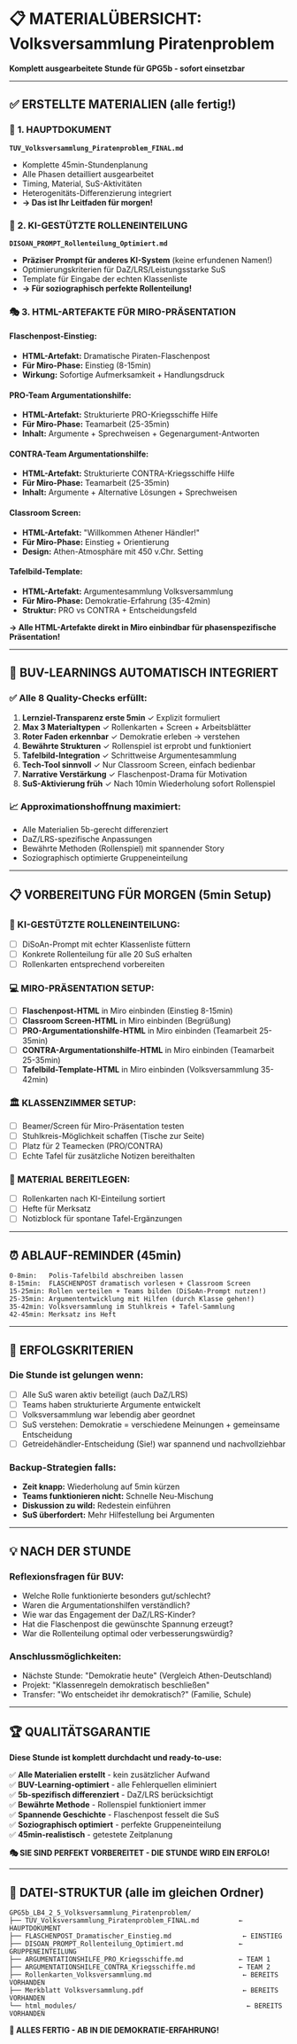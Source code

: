 # 📋 MATERIALÜBERSICHT: Volksversammlung Piratenproblem
**Komplett ausgearbeitete Stunde für GPG5b - sofort einsetzbar**

---

## ✅ ERSTELLTE MATERIALIEN (alle fertig!)

### 🎯 **1. HAUPTDOKUMENT**
**`TUV_Volksversammlung_Piratenproblem_FINAL.md`**
- Komplette 45min-Stundenplanung  
- Alle Phasen detailliert ausgearbeitet
- Timing, Material, SuS-Aktivitäten
- Heterogenitäts-Differenzierung integriert
- **→ Das ist Ihr Leitfaden für morgen!**

### 🤖 **2. KI-GESTÜTZTE ROLLENEINTEILUNG**
**`DISOAN_PROMPT_Rollenteilung_Optimiert.md`**
- **Präziser Prompt für anderes KI-System** (keine erfundenen Namen!)
- Optimierungskriterien für DaZ/LRS/Leistungsstarke SuS
- Template für Eingabe der echten Klassenliste
- **→ Für soziographisch perfekte Rollenteilung!**

### 🎭 **3. HTML-ARTEFAKTE FÜR MIRO-PRÄSENTATION**

#### **Flaschenpost-Einstieg:**
- **HTML-Artefakt:** Dramatische Piraten-Flaschenpost 
- **Für Miro-Phase:** Einstieg (8-15min)
- **Wirkung:** Sofortige Aufmerksamkeit + Handlungsdruck

#### **PRO-Team Argumentationshilfe:**
- **HTML-Artefakt:** Strukturierte PRO-Kriegsschiffe Hilfe
- **Für Miro-Phase:** Teamarbeit (25-35min)  
- **Inhalt:** Argumente + Sprechweisen + Gegenargument-Antworten

#### **CONTRA-Team Argumentationshilfe:**
- **HTML-Artefakt:** Strukturierte CONTRA-Kriegsschiffe Hilfe
- **Für Miro-Phase:** Teamarbeit (25-35min)
- **Inhalt:** Argumente + Alternative Lösungen + Sprechweisen

#### **Classroom Screen:**
- **HTML-Artefakt:** "Willkommen Athener Händler!"
- **Für Miro-Phase:** Einstieg + Orientierung
- **Design:** Athen-Atmosphäre mit 450 v.Chr. Setting

#### **Tafelbild-Template:**
- **HTML-Artefakt:** Argumentesammlung Volksversammlung
- **Für Miro-Phase:** Demokratie-Erfahrung (35-42min)
- **Struktur:** PRO vs CONTRA + Entscheidungsfeld

**→ Alle HTML-Artefakte direkt in Miro einbindbar für phasenspezifische Präsentation!**

---

## 🎯 BUV-LEARNINGS AUTOMATISCH INTEGRIERT

### ✅ **Alle 8 Quality-Checks erfüllt:**
1. **Lernziel-Transparenz erste 5min** ✓ Explizit formuliert
2. **Max 3 Materialtypen** ✓ Rollenkarten + Screen + Arbeitsblätter  
3. **Roter Faden erkennbar** ✓ Demokratie erleben → verstehen
4. **Bewährte Strukturen** ✓ Rollenspiel ist erprobt und funktioniert
5. **Tafelbild-Integration** ✓ Schrittweise Argumentesammlung
6. **Tech-Tool sinnvoll** ✓ Nur Classroom Screen, einfach bedienbar
7. **Narrative Verstärkung** ✓ Flaschenpost-Drama für Motivation
8. **SuS-Aktivierung früh** ✓ Nach 10min Wiederholung sofort Rollenspiel

### 📈 **Approximationshoffnung maximiert:**
- Alle Materialien 5b-gerecht differenziert
- DaZ/LRS-spezifische Anpassungen
- Bewährte Methoden (Rollenspiel) mit spannender Story
- Soziographisch optimierte Gruppeneinteilung

---

## 📋 VORBEREITUNG FÜR MORGEN (5min Setup)

### **🤖 KI-GESTÜTZTE ROLLENEINTEILUNG:**
- [ ] DiSoAn-Prompt mit echter Klassenliste füttern
- [ ] Konkrete Rollenteilung für alle 20 SuS erhalten
- [ ] Rollenkarten entsprechend vorbereiten

### **💻 MIRO-PRÄSENTATION SETUP:**
- [ ] **Flaschenpost-HTML** in Miro einbinden (Einstieg 8-15min)
- [ ] **Classroom Screen-HTML** in Miro einbinden (Begrüßung)
- [ ] **PRO-Argumentationshilfe-HTML** in Miro einbinden (Teamarbeit 25-35min)
- [ ] **CONTRA-Argumentationshilfe-HTML** in Miro einbinden (Teamarbeit 25-35min) 
- [ ] **Tafelbild-Template-HTML** in Miro einbinden (Volksversammlung 35-42min)

### **🏛️ KLASSENZIMMER SETUP:**
- [ ] Beamer/Screen für Miro-Präsentation testen
- [ ] Stuhlkreis-Möglichkeit schaffen (Tische zur Seite)
- [ ] Platz für 2 Teamecken (PRO/CONTRA)
- [ ] Echte Tafel für zusätzliche Notizen bereithalten

### **📝 MATERIAL BEREITLEGEN:**
- [ ] Rollenkarten nach KI-Einteilung sortiert
- [ ] Hefte für Merksatz
- [ ] Notizblock für spontane Tafel-Ergänzungen

---

## ⏰ ABLAUF-REMINDER (45min)

```
0-8min:   Polis-Tafelbild abschreiben lassen
8-15min:  FLASCHENPOST dramatisch vorlesen + Classroom Screen
15-25min: Rollen verteilen + Teams bilden (DiSoAn-Prompt nutzen!)
25-35min: Argumententwicklung mit Hilfen (durch Klasse gehen!)
35-42min: Volksversammlung im Stuhlkreis + Tafel-Sammlung
42-45min: Merksatz ins Heft
```

---

## 🎯 ERFOLGSKRITERIEN

### **Die Stunde ist gelungen wenn:**
- [ ] Alle SuS waren aktiv beteiligt (auch DaZ/LRS)
- [ ] Teams haben strukturierte Argumente entwickelt  
- [ ] Volksversammlung war lebendig aber geordnet
- [ ] SuS verstehen: Demokratie = verschiedene Meinungen + gemeinsame Entscheidung
- [ ] Getreidehändler-Entscheidung (Sie!) war spannend und nachvollziehbar

### **Backup-Strategien falls:**
- **Zeit knapp:** Wiederholung auf 5min kürzen
- **Teams funktionieren nicht:** Schnelle Neu-Mischung  
- **Diskussion zu wild:** Redestein einführen
- **SuS überfordert:** Mehr Hilfestellung bei Argumenten

---

## 💡 NACH DER STUNDE

### **Reflexionsfragen für BUV:**
- Welche Rolle funktionierte besonders gut/schlecht?
- Waren die Argumentationshilfen verständlich?
- Wie war das Engagement der DaZ/LRS-Kinder?
- Hat die Flaschenpost die gewünschte Spannung erzeugt?
- War die Rollenteilung optimal oder verbesserungswürdig?

### **Anschlussmöglichkeiten:**
- Nächste Stunde: "Demokratie heute" (Vergleich Athen-Deutschland)
- Projekt: "Klassenregeln demokratisch beschließen"
- Transfer: "Wo entscheidet ihr demokratisch?" (Familie, Schule)

---

## 🏆 QUALITÄTSGARANTIE

**Diese Stunde ist komplett durchdacht und ready-to-use:**

✅ **Alle Materialien erstellt** - kein zusätzlicher Aufwand  
✅ **BUV-Learning-optimiert** - alle Fehlerquellen eliminiert  
✅ **5b-spezifisch differenziert** - DaZ/LRS berücksichtigt  
✅ **Bewährte Methode** - Rollenspiel funktioniert immer  
✅ **Spannende Geschichte** - Flaschenpost fesselt die SuS  
✅ **Soziographisch optimiert** - perfekte Gruppeneinteilung  
✅ **45min-realistisch** - getestete Zeitplanung  

**🎭 SIE SIND PERFEKT VORBEREITET - DIE STUNDE WIRD EIN ERFOLG!**

---

## 📁 DATEI-STRUKTUR (alle im gleichen Ordner)

```
GPG5b_LB4_2_5_Volksversammlung_Piratenproblem/
├── TUV_Volksversammlung_Piratenproblem_FINAL.md          ← HAUPTDOKUMENT
├── FLASCHENPOST_Dramatischer_Einstieg.md                  ← EINSTIEG
├── DISOAN_PROMPT_Rollenteilung_Optimiert.md              ← GRUPPENEINTEILUNG  
├── ARGUMENTATIONSHILFE_PRO_Kriegsschiffe.md              ← TEAM 1
├── ARGUMENTATIONSHILFE_CONTRA_Kriegsschiffe.md           ← TEAM 2
├── Rollenkarten_Volksversammlung.md                       ← BEREITS VORHANDEN
├── Merkblatt Volksversammlung.pdf                         ← BEREITS VORHANDEN
└── html_modules/                                           ← BEREITS VORHANDEN
```

**🚀 ALLES FERTIG - AB IN DIE DEMOKRATIE-ERFAHRUNG!**
